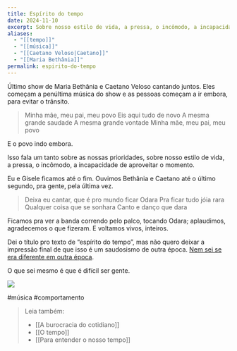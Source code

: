 ```yaml
---
title: Espírito do tempo
date: 2024-11-10
excerpt: Sobre nosso estilo de vida, a pressa, o incômodo, a incapacidade de aproveitar o momento
aliases:
  - "[[tempo]]"
  - "[[música]]"
  - "[[Caetano Veloso|Caetano]]"
  - "[[Maria Bethânia]]"
permalink: espirito-do-tempo
---
```

Último show de Maria Bethânia e Caetano Veloso cantando juntos. Eles começam a penúltima música do show e as pessoas começam a ir embora, para evitar o trânsito.

>Minha mãe, meu pai, meu povo
Eis aqui tudo de novo
A mesma grande saudade
A mesma grande vontade
Minha mãe, meu pai, meu povo

E o povo indo embora. 

Isso fala um tanto sobre as nossas prioridades, sobre nosso estilo de vida, a pressa, o incômodo, a incapacidade de aproveitar o momento.

Eu e Gisele ficamos até o fim. Ouvimos Bethânia e Caetano até o último segundo, pra gente, pela última vez. 

>Deixa eu cantar, que é pro mundo ficar Odara
Pra ficar tudo jóia rara
Qualquer coisa que se sonhara
Canto e danço que dara

Ficamos pra ver a banda correndo pelo palco, tocando Odara; aplaudimos, agradecemos o que fizeram. E voltamos vivos, inteiros.

Dei o título pro texto de “espírito do tempo”, mas não quero deixar a impressão final de que isso é um saudosismo de outra época. [Nem sei se era diferente em outra época](https://marcosramon.net/para-entender-o-nosso-tempo). 

O que sei mesmo é que é difícil ser gente.

<img src="/assets/img/arquivos/Pasted image 20250225130037.png">

#música #comportamento

> Leia também:
> - [[A burocracia do cotidiano]]
> - [[O tempo]]
> - [[Para entender o nosso tempo]]
